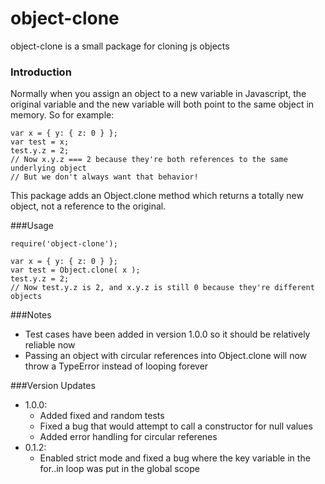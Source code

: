 # object-clone
object-clone is a small package for cloning js objects

### Introduction
Normally when you assign an object to a new variable in Javascript, the original variable and the new variable will both point to the same object in memory. So for example:
```
var x = { y: { z: 0 } };
var test = x;
test.y.z = 2;
// Now x.y.z === 2 because they're both references to the same underlying object
// But we don't always want that behavior!
```

This package adds an Object.clone method which returns a totally new object, not a reference to the original.

###Usage
```
require('object-clone');

var x = { y: { z: 0 } };
var test = Object.clone( x );
test.y.z = 2;
// Now test.y.z is 2, and x.y.z is still 0 because they're different objects
```

###Notes
* Test cases have been added in version 1.0.0 so it should be relatively reliable now
* Passing an object with circular references into Object.clone will now throw a TypeError instead of looping forever

###Version Updates
* 1.0.0: 
	* Added fixed and random tests
	* Fixed a bug that would attempt to call a constructor for null values
	* Added error handling for circular referenes
* 0.1.2: 
	* Enabled strict mode and fixed a bug where the key variable in the for..in loop was put in the global scope
